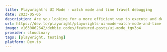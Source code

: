 ```yaml
---
title: Playwright's UI Mode - watch mode and time travel debugging
date: 2023-05-05
description: Are you looking for a more efficient way to execute and debug your end to end tests? Look no further than Playwright's UI Mode. In this guide, we'll explore the features of Playwright's UI Mode and show you how to take advantage of them for your test automation needs.
url: https://dev.to/playwright/playwrights-ui-mode-watch-mode-and-time-travel-debugging-10g5
image: v1630862642/debbie.codes/featured-posts/ui-mode_tgv3o4
provider: cloudinary
tags: [playwright, testing]
platform: Dev.to
---
```

